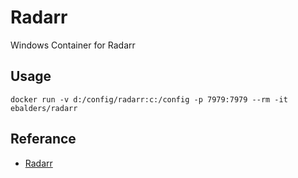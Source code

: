 # Radarr

Windows Container for Radarr

## Usage

`docker run -v d:/config/radarr:c:/config -p 7979:7979 --rm -it ebalders/radarr`

## Referance
- [Radarr](https://radarr.video/)
